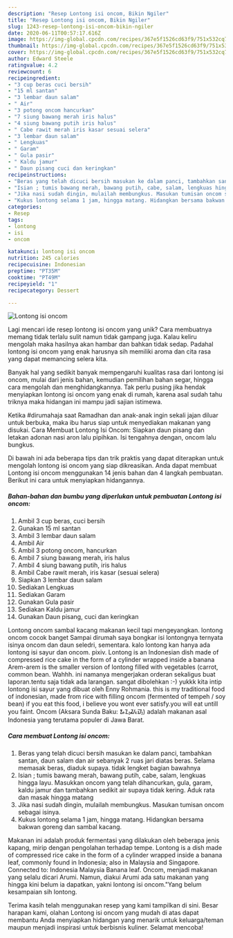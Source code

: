 ```yaml
---
description: "Resep Lontong isi oncom, Bikin Ngiler"
title: "Resep Lontong isi oncom, Bikin Ngiler"
slug: 1243-resep-lontong-isi-oncom-bikin-ngiler
date: 2020-06-11T00:57:17.616Z
image: https://img-global.cpcdn.com/recipes/367e5f1526cd63f9/751x532cq70/lontong-isi-oncom-foto-resep-utama.jpg
thumbnail: https://img-global.cpcdn.com/recipes/367e5f1526cd63f9/751x532cq70/lontong-isi-oncom-foto-resep-utama.jpg
cover: https://img-global.cpcdn.com/recipes/367e5f1526cd63f9/751x532cq70/lontong-isi-oncom-foto-resep-utama.jpg
author: Edward Steele
ratingvalue: 4.2
reviewcount: 6
recipeingredient:
- "3 cup beras cuci bersih"
- "15 ml santan"
- "3 lembar daun salam"
- " Air"
- "3 potong oncom hancurkan"
- "7 siung bawang merah iris halus"
- "4 siung bawang putih iris halus"
- " Cabe rawit merah iris kasar sesuai selera"
- "3 lembar daun salam"
- " Lengkuas"
- " Garam"
- " Gula pasir"
- " Kaldu jamur"
- " Daun pisang cuci dan keringkan"
recipeinstructions:
- "Beras yang telah dicuci bersih masukan ke dalam panci, tambahkan santan, daun salam dan air sebanyak 2 ruas jari diatas beras. Selama memasak beras, diaduk supaya. tidak lengket bagian bawahnya"
- "Isian ; tumis bawang merah, bawang putih, cabe, salam, lengkuas hingga layu. Masukkan oncom yang telah dihancurkan, gula, garam, kaldu jamur dan tambahkan sedikit air supaya tidak kering. Aduk rata dan masak hingga matang"
- "Jika nasi sudah dingin, mulailah membungkus. Masukan tumisan oncom sebagai isinya."
- "Kukus lontong selama 1 jam, hingga matang. Hidangkan bersama bakwan goreng dan sambal kacang."
categories:
- Resep
tags:
- lontong
- isi
- oncom

katakunci: lontong isi oncom 
nutrition: 245 calories
recipecuisine: Indonesian
preptime: "PT35M"
cooktime: "PT49M"
recipeyield: "1"
recipecategory: Dessert

---
```



![Lontong isi oncom](https://img-global.cpcdn.com/recipes/367e5f1526cd63f9/751x532cq70/lontong-isi-oncom-foto-resep-utama.jpg)

Lagi mencari ide resep lontong isi oncom yang unik? Cara membuatnya memang tidak terlalu sulit namun tidak gampang juga. Kalau keliru mengolah maka hasilnya akan hambar dan bahkan tidak sedap. Padahal lontong isi oncom yang enak harusnya sih memiliki aroma dan cita rasa yang dapat memancing selera kita.

Banyak hal yang sedikit banyak mempengaruhi kualitas rasa dari lontong isi oncom, mulai dari jenis bahan, kemudian pemilihan bahan segar, hingga cara mengolah dan menghidangkannya. Tak perlu pusing jika hendak menyiapkan lontong isi oncom yang enak di rumah, karena asal sudah tahu triknya maka hidangan ini mampu jadi sajian istimewa.

Ketika #dirumahaja saat Ramadhan dan anak-anak ingin sekali jajan diluar untuk berbuka, maka ibu harus siap untuk menyediakan makanan yang disukai. Cara Membuat Lontong Isi Oncom: Siapkan daun pisang dan letakan adonan nasi aron lalu pipihkan. Isi tengahnya dengan, oncom lalu bungkus.


Di bawah ini ada beberapa tips dan trik praktis yang dapat diterapkan untuk mengolah lontong isi oncom yang siap dikreasikan. Anda dapat membuat Lontong isi oncom menggunakan 14 jenis bahan dan 4 langkah pembuatan. Berikut ini cara untuk menyiapkan hidangannya.

<!--inarticleads1-->

##### Bahan-bahan dan bumbu yang diperlukan untuk pembuatan Lontong isi oncom:

1. Ambil 3 cup beras, cuci bersih
1. Gunakan 15 ml santan
1. Ambil 3 lembar daun salam
1. Ambil  Air
1. Ambil 3 potong oncom, hancurkan
1. Ambil 7 siung bawang merah, iris halus
1. Ambil 4 siung bawang putih, iris halus
1. Ambil  Cabe rawit merah, iris kasar (sesuai selera)
1. Siapkan 3 lembar daun salam
1. Sediakan  Lengkuas
1. Sediakan  Garam
1. Gunakan  Gula pasir
1. Sediakan  Kaldu jamur
1. Gunakan  Daun pisang, cuci dan keringkan


Lontong oncom sambal kacang makanan kecil tapi mengeyangkan. lontong oncom cocok banget Sampai dirumah saya bongkar isi lontongnya ternyata isinya oncom dan daun seledri, sementara. kalo lontong kan hanya ada lontong isi sayur dan oncom. pixiv. Lontong is an Indonesian dish made of compressed rice cake in the form of a cylinder wrapped inside a banana Arem-arem is the smaller version of lontong filled with vegetables (carrot, common bean. Wahhh. ini namanya mengerjakan orderan sekaligus buat laporan.tentu saja tidak ada larangan. sangat dibolehkan :-) yukkk kita intip lontong isi sayur yang dibuat oleh Enny Rohmania. this is my traditional food of indonesian, made from rice with filling oncom (fermented of tempeh / soy bean) if you eat this food, i believe you wont ever satisfy.you will eat untill you faint. Oncom (Aksara Sunda Baku: ᮇᮔ᮪ᮎᮧᮙ᮪) adalah makanan asal Indonesia yang terutama populer di Jawa Barat. 

<!--inarticleads2-->

##### Cara membuat Lontong isi oncom:

1. Beras yang telah dicuci bersih masukan ke dalam panci, tambahkan santan, daun salam dan air sebanyak 2 ruas jari diatas beras. Selama memasak beras, diaduk supaya. tidak lengket bagian bawahnya
1. Isian ; tumis bawang merah, bawang putih, cabe, salam, lengkuas hingga layu. Masukkan oncom yang telah dihancurkan, gula, garam, kaldu jamur dan tambahkan sedikit air supaya tidak kering. Aduk rata dan masak hingga matang
1. Jika nasi sudah dingin, mulailah membungkus. Masukan tumisan oncom sebagai isinya.
1. Kukus lontong selama 1 jam, hingga matang. Hidangkan bersama bakwan goreng dan sambal kacang.


Makanan ini adalah produk fermentasi yang dilakukan oleh beberapa jenis kapang, mirip dengan pengolahan terhadap tempe. Lontong is a dish made of compressed rice cake in the form of a cylinder wrapped inside a banana leaf, commonly found in Indonesia; also in Malaysia and Singapore. Connected to: Indonesia Malaysia Banana leaf. Oncom, menjadi makanan yang selalu dicari Arumi. Namun, diakui Arumi ada satu makanan yang hingga kini belum ia dapatkan, yakni lontong isi oncom.&#34;Yang belum kesampaian sih lontong. 

Terima kasih telah menggunakan resep yang kami tampilkan di sini. Besar harapan kami, olahan Lontong isi oncom yang mudah di atas dapat membantu Anda menyiapkan hidangan yang menarik untuk keluarga/teman maupun menjadi inspirasi untuk berbisnis kuliner. Selamat mencoba!
